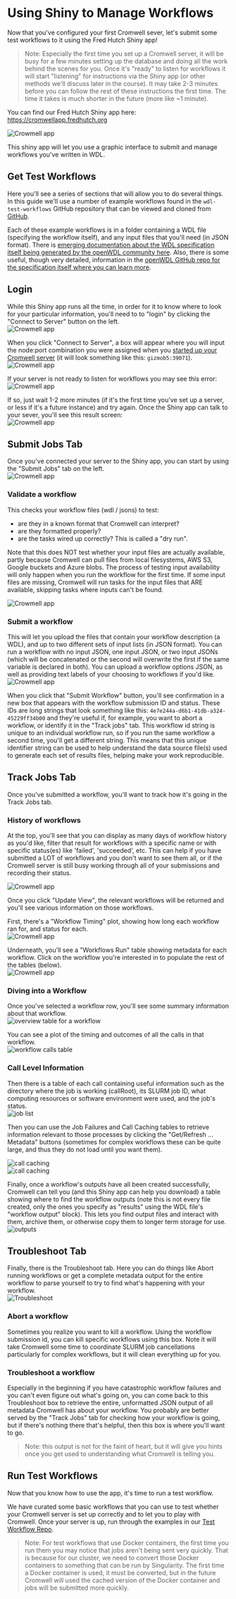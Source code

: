 

# Using Shiny to Manage Workflows
Now that you've configured your first Cromwell sever, let's submit some test workflows to it using the Fred Hutch Shiny app! 

>Note: Especially the first time you set up a Cromwell server, it will be busy for a few minutes setting up the database and doing all the work behind the scenes for you.  Once it's "ready" to listen for workflows it will start "listening" for instructions via the Shiny app (or other methods we'll discuss later in the course).   It may take 2-3 minutes before you can follow the rest of these instructions the first time. The time it takes is much shorter in the future (more like ~1 minute).

You can find our Fred Hutch Shiny app here:  https://cromwellapp.fredhutch.org

<img src="assets/cromwell/app-front.png" title="The App looks like this." alt="Crowmell app" style="display: block; margin: auto;" />

This shiny app will let you use a graphic interface to submit and manage workflows you've written in WDL.  

## Get Test Workflows
Here you'll see a series of sections that will allow you to do several things. In this guide we'll use a number of example workflows found in the `wdl-test-workflows` GitHub repository that can be viewed and cloned from [GitHub](https://github.com/FredHutch/wdl-test-workflows).

Each of these example workflows is in a folder containing a WDL file (specifying the workflow itself), and any input files that you'll need (in  JSON format).  There is [emerging documentation about the WDL specification itself being generated by the openWDL community here](https://wdl-docs.readthedocs.io/en/1.0.0/).  Also, there is some useful, though very detailed, information in the [openWDL GitHub repo for the specification itself where you can learn more](https://github.com/openwdl/wdl/blob/main/versions/development/SPEC.md#introduction). 



## Login
While this Shiny app runs all the time, in order for it to know where to look for your particular information, you'll need to to "login" by clicking the "Connect to Server" button on the left.
<img src="assets/cromwell/connect-to-server.png" title="The App looks like this." alt="Crowmell app" style="display: block; margin: auto;" />

When you click "Connect to Server", a box will appear where you will input the node:port combination you were assigned when you [started up your Cromwell server](https://hutchdatascience.org/FH_WDL101_Cromwell/getting-started-with-cromwell.html#kick-off-your-cromwell-server) (it will look something like this: `gizmob5:39071`). 
<img src="assets/cromwell/login-box.png" title="Login box will pop up" alt="Crowmell app" style="display: block; margin: auto;" />

If your server is not ready to listen for workflows you may see this error:
<img src="assets/cromwell/invalid-server.png" title="The App can't talk to your server yet, try again in a minute." alt="Crowmell app" style="display: block; margin: auto;" />

If so, just wait 1-2 more minutes (if it's the first time you've set up a server, or less if it's a future instance) and try again.  Once the Shiny app can talk to your sever, you'll see this result screen:
<img src="assets/cromwell/valid-server.png" title="The App can talk to your server!" alt="Crowmell app" style="display: block; margin: auto;" />


## Submit Jobs Tab
Once you've connected your server to the Shiny app, you can start by using the "Submit Jobs" tab on the left.  
<img src="assets/cromwell/submit-tab.png" title="The submit jobs tab." alt="Crowmell app" style="display: block; margin: auto;" />



### Validate a workflow

This checks your workflow files (wdl / jsons) to test:

- are they in a known format that Cromwell can interpret?
- are they formatted properly?
- are the tasks wired up correctly?
This is called a "dry run".

Note that this does NOT test whether your input files are actually available, partly because Cromwell can pull files from local filesystems, AWS S3, Google buckets and Azure blobs. The process of testing input availability will only happen when you run the workflow for the first time. If some input files are missing, Cromwell will run tasks for the input files that ARE available, skipping tasks where inputs can't be found.


<img src="assets/cromwell/validate.png" title="Validate a workflow" alt="Crowmell app" style="display: block; margin: auto;" />

### Submit a workflow
This will let you upload the files that contain your workflow description (a WDL), and up to two different sets of input lists (in JSON format).  You can run a workflow with no input JSON, one input JSON, or two input JSONs (which will be concatenated or the second will overwrite the first if the same variable is declared in both).  You can upload a workflow options JSON, as well as providing text labels of your choosing to workflows if you'd like.  
<img src="assets/cromwell/submit.png" title="Submit a workflow" alt="Crowmell app" style="display: block; margin: auto;" />

When you click that "Submit Workflow" button, you'll see confirmation in a new box that appears with the workflow submission ID and status. These IDs are long strings that look something like this: `4e7e244a-d6b1-41db-a324-45229ff34b00` and they're useful if, for example, you want to abort a workflow, or identify it in the "Track jobs" tab. This workflow id string is unique to an individual workflow run, so if you run the same workflow a second time, you'll get a different string. This means that this unique identifier string can be used to help understand the data source file(s) used to generate each set of results files, helping make your work reproducible.




## Track Jobs Tab

Once you've submitted a workflow, you'll want to track how it's going in the Track Jobs tab. 

### History of workflows
At the top, you'll see that you can display as many days of workflow history as you'd like, filter that result for workflows with a specific name or with specific status(es) like 'failed', 'succeeded', etc. This can help if you have submitted a LOT of workflows and you don't want to see them all, or if the Cromwell server is still busy working through all of your submissions and recording their status.


<img src="assets/cromwell/cromwell-app.png" title="Top of the Track Jobs tab" alt="Crowmell app" style="display: block; margin: auto;" />

Once you click "Update View", the relevant workflows will be returned and you'll see various information on those workflows.  

First, there's a "Workflow Timing" plot, showing how long each workflow ran for, and status for each. 
<img src="assets/cromwell/workflows-run.png" title="Workflow plot" alt="Crowmell app" style="display: block; margin: auto;" />

Underneath, you'll see a "Workflows Run" table showing metadata for each workflow.  Click on the workflow you're interested in to populate the rest of the tables (below). 
<img src="assets/cromwell/cromwell-overview.png" title="Workflow table" alt="Crowmell app" style="display: block; margin: auto;" />

### Diving into a Workflow
Once you've selected a workflow row, you'll see some summary information about that workflow.
<img src="assets/cromwell/workflow-overview.png" title="Workflow overview summary" alt="overview table for a workflow" style="display: block; margin: auto;" />

You can see a plot of the timing and outcomes of all the calls in that workflow.
<img src="assets/cromwell/workflow-calls.png" title="Workflow calls" alt="workflow calls table" style="display: block; margin: auto;" />


### Call Level Information
Then there is a table of each call containing useful information such as the directory where the job is working (callRoot), its SLURM job ID, what computing resources or software environment were used, and the job's status.  
<img src="assets/cromwell/job-list.png" title="Job list" alt="job list" style="display: block; margin: auto;" />



Then you can use the Job Failures and Call Caching tables to retrieve information relevant to those processes by clicking the "Get/Refresh ... Metadata" buttons (sometimes for complex workflows these can be quite large, and thus they do not load until you want them).   

<img src="assets/cromwell/failures.png" title="Job failures" alt="call caching" style="display: block; margin: auto;" />

<img src="assets/cromwell/caching.png" title="Job call caching" alt="call caching" style="display: block; margin: auto;" />



Finally, once a workflow's outputs have all been created successfully, Cromwell can tell you (and this Shiny app can help you download) a table showing where to find the workflow outputs (note this is not every file created, only the ones you specify as "results" using the WDL file's "workflow output" block).  This lets you find output files and interact with them, archive them, or otherwise copy them to longer term storage for use.  
<img src="assets/cromwell/workflow-outputs.png" title="Workflow outputs" alt="outputs" style="display: block; margin: auto;" />


## Troubleshoot Tab
Finally, there is the Troubleshoot tab.  Here you can do things like Abort running workflows or get a complete metadata output for the entire workflow to parse yourself to try to find what's happening with your workflow.  
<img src="assets/cromwell/abort-troubleshoot.png" title="The troubleshoot jobs tab." alt="Troubleshoot" style="display: block; margin: auto;" />

### Abort a workflow
Sometimes you realize you want to kill a workflow.  Using the workflow submission id, you can kill specific workflows using this box.  Note it will take Cromwell some time to coordinate SLURM job cancellations particularly for complex workflows, but it will clean everything up for you. 


### Troubleshoot a workflow
Especially in the beginning if you have catastrophic workflow failures and you can't even figure out what's going on, you can come back to this Troubleshoot box to retrieve the entire, unformatted JSON output of all metadata Cromwell has about your workflow.  You probably are better served by the "Track Jobs" tab for checking how your workflow is going, but if there's nothing there that's helpful, then this box is where you'll want to go.  
> Note: this output is not for the faint of heart, but it will give you hints once you get used to understanding what Cromwell is telling you.  


## Run Test Workflows
Now that you know how to use the app, it's time to run a test workflow.  

We have curated some basic workflows that you can use to test whether your Cromwell server is set up correctly and to let you to play with Cromwell. Once your server is up, run through the examples in our [Test Workflow Repo](https://github.com/FredHutch/wdl-test-workflows). 


> Note: For test workflows that use Docker containers, the first time you run them you may notice that jobs aren't being sent very quickly.  That is because for our cluster, we need to convert those Docker containers to something that can be run by Singularity.  The first time a Docker container is used, it must be converted, but in the future Cromwell will used the cached version of the Docker container and jobs will be submitted more quickly. 






